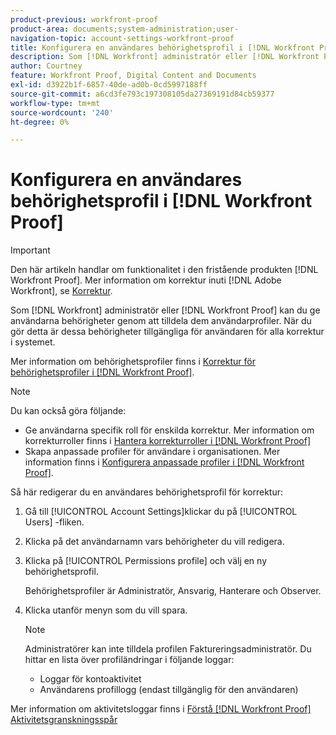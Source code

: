 ```yaml
---
product-previous: workfront-proof
product-area: documents;system-administration;user-
navigation-topic: account-settings-workfront-proof
title: Konfigurera en användares behörighetsprofil i [!DNL Workfront Proof]
description: Som [!DNL Workfront] administratör eller [!DNL Workfront Proof] kan du ge användarna behörigheter genom att tilldela dem användarprofiler. När du gör detta är dessa behörigheter tillgängliga för användaren för alla korrektur i systemet.
author: Courtney
feature: Workfront Proof, Digital Content and Documents
exl-id: d3922b1f-6857-40de-ad0b-0cd5997188ff
source-git-commit: a6cd3fe793c197308105da27369191d84cb59377
workflow-type: tm+mt
source-wordcount: '240'
ht-degree: 0%

---
```


# Konfigurera en användares behörighetsprofil i [!DNL Workfront Proof]

>[!IMPORTANT]
>
>Den här artikeln handlar om funktionalitet i den fristående produkten [!DNL Workfront Proof]. Mer information om korrektur inuti [!DNL Adobe Workfront], se [Korrektur](../../../review-and-approve-work/proofing/proofing.md).

Som [!DNL Workfront] administratör eller [!DNL Workfront Proof] kan du ge användarna behörigheter genom att tilldela dem användarprofiler. När du gör detta är dessa behörigheter tillgängliga för användaren för alla korrektur i systemet.

Mer information om behörighetsprofiler finns i [Korrektur för behörighetsprofiler i [!DNL Workfront Proof]](../../../workfront-proof/wp-acct-admin/account-settings/proof-perm-profiles-in-wp.md).

>[!NOTE]
>
>Du kan också göra följande:
>
>* Ge användarna specifik roll för enskilda korrektur. Mer information om korrekturroller finns i [Hantera korrekturroller i [!DNL Workfront Proof]](../../../workfront-proof/wp-work-proofsfiles/share-proofs-and-files/manage-proof-roles.md)
>* Skapa anpassade profiler för användare i organisationen. Mer information finns i [Konfigurera anpassade profiler i [!DNL Workfront Proof]](../../../workfront-proof/wp-acct-admin/account-settings/configure-custom-profiles.md).



Så här redigerar du en användares behörighetsprofil för korrektur:

1. Gå till [!UICONTROL Account Settings]klickar du på [!UICONTROL Users] -fliken.
1. Klicka på det användarnamn vars behörigheter du vill redigera.
1. Klicka på [!UICONTROL Permissions profile] och välj en ny behörighetsprofil.

   Behörighetsprofiler är Administratör, Ansvarig, Hanterare och Observer.

1. Klicka utanför menyn som du vill spara.

   >[!NOTE]
   >
   >Administratörer kan inte tilldela profilen Faktureringsadministratör. Du hittar en lista över profiländringar i följande loggar:
   >   
   >   * Loggar för kontoaktivitet
   >   * Användarens profillogg (endast tillgänglig för den användaren)



Mer information om aktivitetsloggar finns i [Förstå [!DNL Workfront Proof] Aktivitetsgranskningsspår](../../../workfront-proof/wp-work-proofsfiles/basic-features/activity-audit-trail.md)

